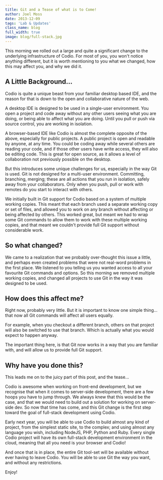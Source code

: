 ```yaml
---
title: Git and a Tease of what is to Come!
author: Joel Moss
date: 2013-12-09
tags: 'Lab & Updates'
class_name: blog
full_width: true
image: blog/full-stack.jpg
---
```


This morning we rolled out a large and quite a significant change to the underlying infrastructure of Codio. For most of you, you won't notice anything different, but it is worth mentioning to you what we changed, how this may affect you, and why we did it.

## A Little Background...

Codio is quite a unique beast from your familiar desktop based IDE, and the reason for that is down to the open and collaborative nature of the web.

A desktop IDE is designed to be used in a single-user environment. You open a project and code away without any other users seeing what you are doing, or being able to affect what you are doing. Until you pull or push via source control, you are working in isolation.

A browser-based IDE like Codio is almost the complete opposite of the above, especially for public projects. A public project is open and readable by anyone, at any time. You could be coding away while several others are reading your code, and if those other users have write access, they will also be editing code. This is great for open source, as it allows a level of collaboration not previously possible on the desktop.

But this introduces some unique challenges for us, especially in the way Git is used. Git is not designed for a multi-user environment. Committing, branching, merging; these are all actions that you run in isolation, safely away from your collaborators. Only when you push, pull or work with remotes do you start to interact with others.

We initially built in Git support for Codio based on a system of multiple working copies. This meant that each branch used a separate working copy or set of files, and allowed you to work on any branch without affecting or being affected by others. This worked great, but meant we had to wrap some Git commands to allow them to work with these multiple working copies, and that meant we couldn't provide full Git support without considerable work.

## So what changed?

We came to a realization that we probably over-thought this issue a little, and perhaps even created problems that were not real-word problems in the first place. We listened to you telling us you wanted access to all your favourite Git commands and options. So this morning we removed multiple working copies, and changed all projects to use Git in the way it was designed to be used.

## How does this affect me?

Right now, probably very little. But it is important to know one simple thing... that now all Git commands will affect all users equally.

For example, when you checkout a different branch, others on that project will also be switched to use that branch. Which is actually what you would expect to happen anyway.

The important thing here, is that Git now works in a way that you are familiar with, and will allow us to provide full Git support.

## Why have you done this?

This leads me on to the juicy part of this post, and the tease...

Codio is awesome when working on front-end development, but we recognise that when it comes to server-side development, there are a few hoops you have to jump through. We always knew that this would be the case, and that we would need to build out a solution for working on server-side dev. So now that time has come, and this Git change is the first step toward the goal of full-stack development using Codio.

Early next year, you will be able to use Codio to build almost any kind of project, from the simplest static site, to the complex; and using almost any language you wish, including NodeJS, PHP, Python and Ruby. Every single Codio project will have its own full-stack development environment in the cloud, meaning that all you need is your browser and Codio!

And once that is in place, the entire Git tool-set will be available without ever having to leave Codio. You will be able to use Git the way you want, and without any restrictions.

Enjoy!